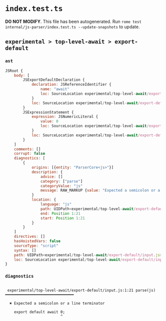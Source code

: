 # `index.test.ts`

**DO NOT MODIFY**. This file has been autogenerated. Run `rome test internal/js-parser/index.test.ts --update-snapshots` to update.

## `experimental > top-level-await > export-default`

### `ast`

```javascript
JSRoot {
	body: [
		JSExportDefaultDeclaration {
			declaration: JSReferenceIdentifier {
				name: "await"
				loc: SourceLocation experimental/top-level-await/export-default/input.js 1:15-1:20 (await)
			}
			loc: SourceLocation experimental/top-level-await/export-default/input.js 1:0-1:20
		}
		JSExpressionStatement {
			expression: JSNumericLiteral {
				value: 0
				loc: SourceLocation experimental/top-level-await/export-default/input.js 1:21-1:22
			}
			loc: SourceLocation experimental/top-level-await/export-default/input.js 1:21-1:23
		}
	]
	comments: []
	corrupt: false
	diagnostics: [
		{
			origins: [{entity: "ParserCore<js>"}]
			description: {
				advice: []
				category: ["parse"]
				categoryValue: "js"
				message: RAW_MARKUP {value: "Expected a semicolon or a line terminator"}
			}
			location: {
				language: "js"
				path: UIDPath<experimental/top-level-await/export-default/input.js>
				end: Position 1:21
				start: Position 1:21
			}
		}
	]
	directives: []
	hasHoistedVars: false
	sourceType: "script"
	syntax: []
	path: UIDPath<experimental/top-level-await/export-default/input.js>
	loc: SourceLocation experimental/top-level-await/export-default/input.js 1:0-1:23
}
```

### `diagnostics`

```

 experimental/top-level-await/export-default/input.js:1:21 parse(js) ━━━━━━━━━━━━━━━━━━━━━━━━━━━━━━━

  ✖ Expected a semicolon or a line terminator

    export default await 0;
                         ^


```

